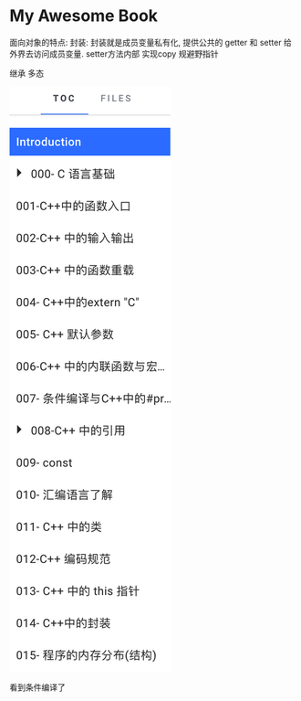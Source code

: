 # My Awesome Book


面向对象的特点:
封装: 
封装就是成员变量私有化, 提供公共的 getter 和 setter 给外界去访问成员变量. setter方法内部 实现copy 规避野指针



继承
多态



![](/assets/Snip20190122_4.png)


看到条件编译了